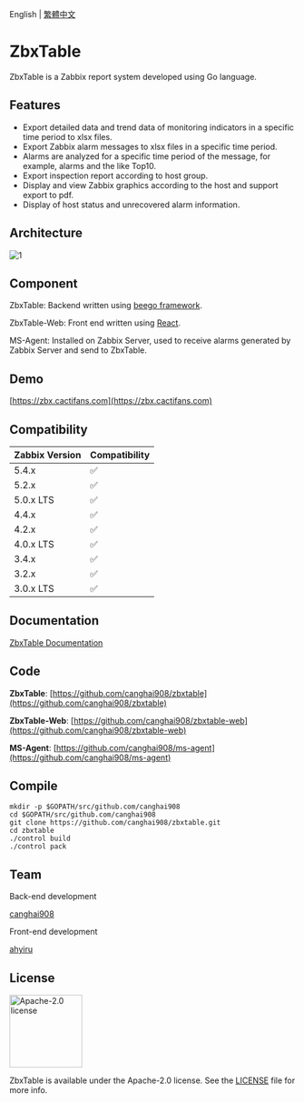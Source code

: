 English | [繁體中文](./README.zh-TW.md)

# ZbxTable

ZbxTable is a Zabbix report system developed using Go language.

## Features

- Export detailed data and trend data of monitoring indicators in a specific time period to xlsx files.
- Export Zabbix alarm messages to xlsx files in a specific time period.
- Alarms are analyzed for a specific time period of the message, for example, alarms and the like Top10.
- Export inspection report according to host group.
- Display and view Zabbix graphics according to the host and support export to pdf.
- Display of host status and unrecovered alarm information.

## Architecture

![1](https://img.cactifans.com/wp-content/uploads/2020/07/zbxtable.png)

## Component

ZbxTable: Backend written using [beego framework](https://github.com/astaxie/beego).

ZbxTable-Web: Front end written using [React](https://github.com/facebook/react).

MS-Agent: Installed on Zabbix Server, used to receive alarms generated by Zabbix Server and send to ZbxTable.

## Demo

[https://zbx.cactifans.com](https://zbx.cactifans.com)

## Compatibility

| Zabbix Version | Compatibility |
| :------------- | :------------ |
| 5.4.x          | ✅            |
| 5.2.x          | ✅            |
| 5.0.x LTS      | ✅            |
| 4.4.x          | ✅            |
| 4.2.x          | ✅            |
| 4.0.x LTS      | ✅            |
| 3.4.x          | ✅            |
| 3.2.x          | ✅            |
| 3.0.x LTS      | ✅            |

## Documentation

[ZbxTable Documentation](https://zbxtable.cactifans.com)

## Code

**ZbxTable**: [https://github.com/canghai908/zbxtable](https://github.com/canghai908/zbxtable)

**ZbxTable-Web**: [https://github.com/canghai908/zbxtable-web](https://github.com/canghai908/zbxtable-web)

**MS-Agent**: [https://github.com/canghai908/ms-agent](https://github.com/canghai908/ms-agent)

## Compile

```
mkdir -p $GOPATH/src/github.com/canghai908
cd $GOPATH/src/github.com/canghai908
git clone https://github.com/canghai908/zbxtable.git
cd zbxtable
./control build
./control pack
```

## Team

Back-end development

[canghai908](https://github.com/canghai908)

Front-end development

[ahyiru](https://github.com/ahyiru)

## License

<img alt="Apache-2.0 license" src="https://s3-gz01.didistatic.com/n9e-pub/image/apache.jpeg" width="128">

ZbxTable is available under the Apache-2.0 license. See the [LICENSE](LICENSE) file for more info.

